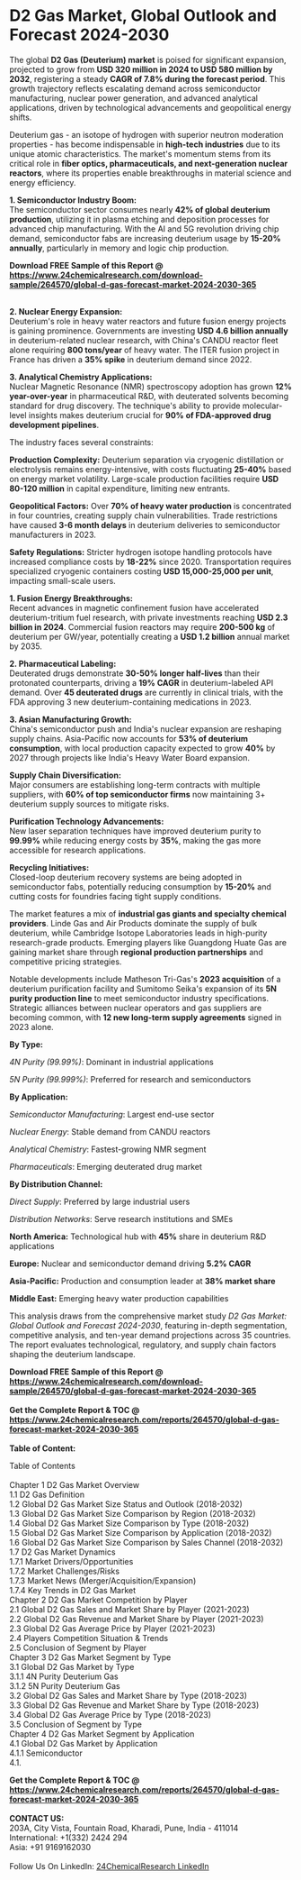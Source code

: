 <h1>D2 Gas Market, Global Outlook and Forecast 2024-2030</h1><p>The global <strong>D2 Gas (Deuterium) market</strong> is poised for significant expansion, projected to grow from <strong>USD 320 million in 2024 to USD 580 million by 2032</strong>, registering a steady <strong>CAGR of 7.8% during the forecast period</strong>. This growth trajectory reflects escalating demand across semiconductor manufacturing, nuclear power generation, and advanced analytical applications, driven by technological advancements and geopolitical energy shifts.</p><p>Deuterium gas - an isotope of hydrogen with superior neutron moderation properties - has become indispensable in <strong>high-tech industries</strong> due to its unique atomic characteristics. The market's momentum stems from its critical role in <strong>fiber optics, pharmaceuticals, and next-generation nuclear reactors</strong>, where its properties enable breakthroughs in material science and energy efficiency.</p><p><strong>1. Semiconductor Industry Boom:</strong><br>
The semiconductor sector consumes nearly <strong>42% of global deuterium production</strong>, utilizing it in plasma etching and deposition processes for advanced chip manufacturing. With the AI and 5G revolution driving chip demand, semiconductor fabs are increasing deuterium usage by <strong>15-20% annually</strong>, particularly in memory and logic chip production.</p><div><b>Download FREE Sample of this Report @ 
            <a href="https://www.24chemicalresearch.com/download-sample/264570/global-d-gas-forecast-market-2024-2030-365">
            https://www.24chemicalresearch.com/download-sample/264570/global-d-gas-forecast-market-2024-2030-365</a></b></div><br><p><strong>2. Nuclear Energy Expansion:</strong><br>
Deuterium's role in heavy water reactors and future fusion energy projects is gaining prominence. Governments are investing <strong>USD 4.6 billion annually</strong> in deuterium-related nuclear research, with China's CANDU reactor fleet alone requiring <strong>800 tons/year</strong> of heavy water. The ITER fusion project in France has driven a <strong>35% spike</strong> in deuterium demand since 2022.</p><p><strong>3. Analytical Chemistry Applications:</strong><br>
Nuclear Magnetic Resonance (NMR) spectroscopy adoption has grown <strong>12% year-over-year</strong> in pharmaceutical R&amp;D, with deuterated solvents becoming standard for drug discovery. The technique's ability to provide molecular-level insights makes deuterium crucial for <strong>90% of FDA-approved drug development pipelines</strong>.</p><p>The industry faces several constraints:</p><p><strong>Production Complexity:</strong> Deuterium separation via cryogenic distillation or electrolysis remains energy-intensive, with costs fluctuating <strong>25-40%</strong> based on energy market volatility. Large-scale production facilities require <strong>USD 80-120 million</strong> in capital expenditure, limiting new entrants.</p><p><strong>Geopolitical Factors:</strong> Over <strong>70% of heavy water production</strong> is concentrated in four countries, creating supply chain vulnerabilities. Trade restrictions have caused <strong>3-6 month delays</strong> in deuterium deliveries to semiconductor manufacturers in 2023.</p><p><strong>Safety Regulations:</strong> Stricter hydrogen isotope handling protocols have increased compliance costs by <strong>18-22%</strong> since 2020. Transportation requires specialized cryogenic containers costing <strong>USD 15,000-25,000 per unit</strong>, impacting small-scale users.</p><p><strong>1. Fusion Energy Breakthroughs:</strong><br>
Recent advances in magnetic confinement fusion have accelerated deuterium-tritium fuel research, with private investments reaching <strong>USD 2.3 billion in 2024</strong>. Commercial fusion reactors may require <strong>200-500 kg</strong> of deuterium per GW/year, potentially creating a <strong>USD 1.2 billion</strong> annual market by 2035.</p><p><strong>2. Pharmaceutical Labeling:</strong><br>
Deuterated drugs demonstrate <strong>30-50% longer half-lives</strong> than their protonated counterparts, driving a <strong>19% CAGR</strong> in deuterium-labeled API demand. Over <strong>45 deuterated drugs</strong> are currently in clinical trials, with the FDA approving 3 new deuterium-containing medications in 2023.</p><p><strong>3. Asian Manufacturing Growth:</strong><br>
China's semiconductor push and India's nuclear expansion are reshaping supply chains. Asia-Pacific now accounts for <strong>53% of deuterium consumption</strong>, with local production capacity expected to grow <strong>40%</strong> by 2027 through projects like India's Heavy Water Board expansion.</p><p><strong>Supply Chain Diversification:</strong><br>
	Major consumers are establishing long-term contracts with multiple suppliers, with <strong>60% of top semiconductor firms</strong> now maintaining 3+ deuterium supply sources to mitigate risks.</p><p><strong>Purification Technology Advancements:</strong><br>
	New laser separation techniques have improved deuterium purity to <strong>99.99%</strong> while reducing energy costs by <strong>35%</strong>, making the gas more accessible for research applications.</p><p><strong>Recycling Initiatives:</strong><br>
	Closed-loop deuterium recovery systems are being adopted in semiconductor fabs, potentially reducing consumption by <strong>15-20%</strong> and cutting costs for foundries facing tight supply conditions.</p><p>The market features a mix of <strong>industrial gas giants and specialty chemical providers</strong>. Linde Gas and Air Products dominate the supply of bulk deuterium, while Cambridge Isotope Laboratories leads in high-purity research-grade products. Emerging players like Guangdong Huate Gas are gaining market share through <strong>regional production partnerships</strong> and competitive pricing strategies.</p><p>Notable developments include Matheson Tri-Gas's <strong>2023 acquisition</strong> of a deuterium purification facility and Sumitomo Seika's expansion of its <strong>5N purity production line</strong> to meet semiconductor industry specifications. Strategic alliances between nuclear operators and gas suppliers are becoming common, with <strong>12 new long-term supply agreements</strong> signed in 2023 alone.</p><p><strong>By Type:</strong></p><p><em>4N Purity (99.99%)</em>: Dominant in industrial applications</p><p><em>5N Purity (99.999%)</em>: Preferred for research and semiconductors</p><p><strong>By Application:</strong></p><p><em>Semiconductor Manufacturing</em>: Largest end-use sector</p><p><em>Nuclear Energy</em>: Stable demand from CANDU reactors</p><p><em>Analytical Chemistry</em>: Fastest-growing NMR segment</p><p><em>Pharmaceuticals</em>: Emerging deuterated drug market</p><p><strong>By Distribution Channel:</strong></p><p><em>Direct Supply</em>: Preferred by large industrial users</p><p><em>Distribution Networks</em>: Serve research institutions and SMEs</p><p><strong>North America:</strong> Technological hub with <strong>45%</strong> share in deuterium R&amp;D applications</p><p><strong>Europe:</strong> Nuclear and semiconductor demand driving <strong>5.2% CAGR</strong></p><p><strong>Asia-Pacific:</strong> Production and consumption leader at <strong>38% market share</strong></p><p><strong>Middle East:</strong> Emerging heavy water production capabilities</p><p>This analysis draws from the comprehensive market study <em>D2 Gas Market: Global Outlook and Forecast 2024-2030</em>, featuring in-depth segmentation, competitive analysis, and ten-year demand projections across 35 countries. The report evaluates technological, regulatory, and supply chain factors shaping the deuterium landscape.</p><div><b>Download FREE Sample of this Report @ 
            <a href="https://www.24chemicalresearch.com/download-sample/264570/global-d-gas-forecast-market-2024-2030-365">
            https://www.24chemicalresearch.com/download-sample/264570/global-d-gas-forecast-market-2024-2030-365</a></b></div><br><div><b>Get the Complete Report & TOC @ 
            <a href="https://www.24chemicalresearch.com/reports/264570/global-d-gas-forecast-market-2024-2030-365">
            https://www.24chemicalresearch.com/reports/264570/global-d-gas-forecast-market-2024-2030-365</a></b></div><br>
            <b>Table of Content:</b><p>Table of Contents<br />
<br />
Chapter 1 D2 Gas Market Overview<br />
    1.1 D2 Gas Definition<br />
    1.2 Global D2 Gas Market Size Status and Outlook (2018-2032)<br />
    1.3 Global D2 Gas Market Size Comparison by Region (2018-2032)<br />
    1.4 Global D2 Gas Market Size Comparison by Type (2018-2032)<br />
    1.5 Global D2 Gas Market Size Comparison by Application (2018-2032)<br />
    1.6 Global D2 Gas Market Size Comparison by Sales Channel (2018-2032)<br />
    1.7 D2 Gas Market Dynamics<br />
        1.7.1 Market Drivers/Opportunities<br />
        1.7.2 Market Challenges/Risks<br />
        1.7.3 Market News (Merger/Acquisition/Expansion)<br />
        1.7.4 Key Trends in D2 Gas Market<br />
Chapter 2 D2 Gas Market Competition by Player<br />
    2.1 Global D2 Gas Sales and Market Share by Player (2021-2023)<br />
    2.2 Global D2 Gas Revenue and Market Share by Player (2021-2023)<br />
    2.3 Global D2 Gas Average Price by Player (2021-2023)<br />
    2.4 Players Competition Situation & Trends<br />
    2.5 Conclusion of Segment by Player<br />
Chapter 3 D2 Gas Market Segment by Type<br />
    3.1 Global D2 Gas Market by Type<br />
        3.1.1 4N Purity Deuterium Gas<br />
        3.1.2 5N Purity Deuterium Gas<br />
    3.2 Global D2 Gas Sales and Market Share by Type (2018-2023)<br />
    3.3 Global D2 Gas Revenue and Market Share by Type (2018-2023)<br />
    3.4 Global D2 Gas Average Price by Type (2018-2023)<br />
    3.5 Conclusion of Segment by Type<br />
Chapter 4 D2 Gas Market Segment by Application<br />
    4.1 Global D2 Gas Market by Application<br />
        4.1.1 Semiconductor<br />
        4.1.</p><div><b>Get the Complete Report & TOC @ 
            <a href="https://www.24chemicalresearch.com/reports/264570/global-d-gas-forecast-market-2024-2030-365">
            https://www.24chemicalresearch.com/reports/264570/global-d-gas-forecast-market-2024-2030-365</a></b></div><br><b>CONTACT US:</b><br>
            203A, City Vista, Fountain Road, Kharadi, Pune, India - 411014<br>
            International: +1(332) 2424 294<br>
            Asia: +91 9169162030 <br><br>
            Follow Us On LinkedIn: <a href="https://www.linkedin.com/company/24chemicalresearch/">24ChemicalResearch LinkedIn</a>